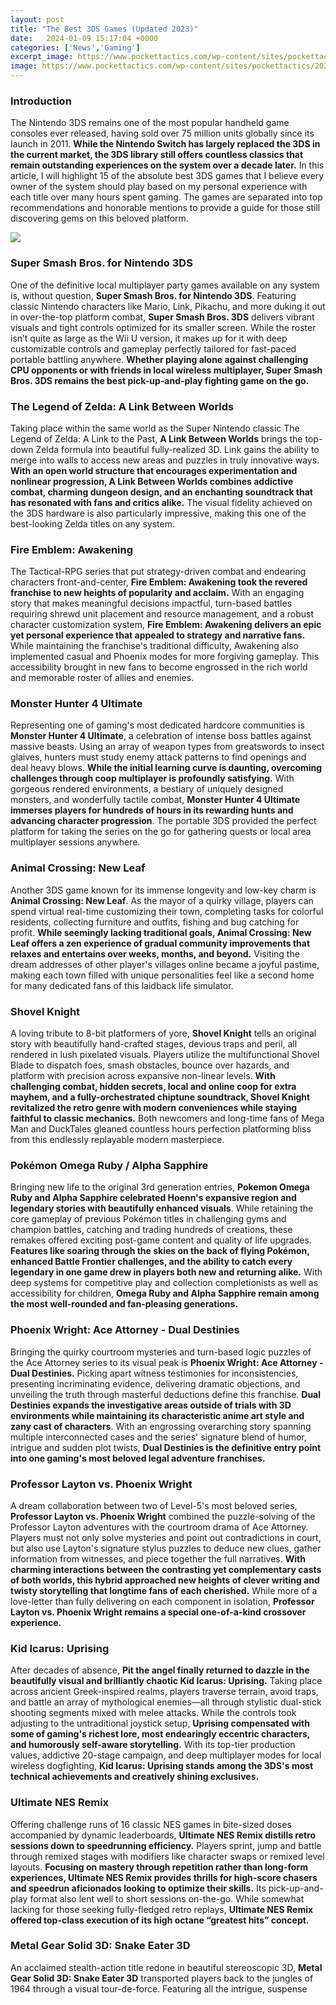 ```yaml
---
layout: post
title: "The Best 3DS Games (Updated 2023)"
date:   2024-01-09 15:17:04 +0000
categories: ['News','Gaming']
excerpt_image: https://www.pockettactics.com/wp-content/sites/pockettactics/2023/01/the-best-3DS-games.jpg
image: https://www.pockettactics.com/wp-content/sites/pockettactics/2023/01/the-best-3DS-games.jpg
---
```


### Introduction
The Nintendo 3DS remains one of the most popular handheld game consoles ever released, having sold over 75 million units globally since its launch in 2011. **While the Nintendo Switch has largely replaced the 3DS in the current market, the 3DS library still offers countless classics that remain outstanding experiences on the system over a decade later.** In this article, I will highlight 15 of the absolute best 3DS games that I believe every owner of the system should play based on my personal experience with each title over many hours spent gaming. The games are separated into top recommendations and honorable mentions to provide a guide for those still discovering gems on this beloved platform.

![](https://i.ytimg.com/vi/rsFcYrj6oHY/maxresdefault.jpg)
### Super Smash Bros. for Nintendo 3DS
One of the definitive local multiplayer party games available on any system is, without question, **Super Smash Bros. for Nintendo 3DS**. Featuring classic Nintendo characters like Mario, Link, Pikachu, and more duking it out in over-the-top platform combat, **Super Smash Bros. 3DS** delivers vibrant visuals and tight controls optimized for its smaller screen. While the roster isn’t quite as large as the Wii U version, it makes up for it with deep customizable controls and gameplay perfectly tailored for fast-paced portable battling anywhere. **Whether playing alone against challenging CPU opponents or with friends in local wireless multiplayer, Super Smash Bros. 3DS remains the best pick-up-and-play fighting game on the go.**
### The Legend of Zelda: A Link Between Worlds 
Taking place within the same world as the Super Nintendo classic The Legend of Zelda: A Link to the Past, **A Link Between Worlds** brings the top-down Zelda formula into beautiful fully-realized 3D. Link gains the ability to merge into walls to access new areas and puzzles in truly innovative ways. **With an open world structure that encourages experimentation and nonlinear progression, A Link Between Worlds combines addictive combat, charming dungeon design, and an enchanting soundtrack that has resonated with fans and critics alike.** The visual fidelity achieved on the 3DS hardware is also particularly impressive, making this one of the best-looking Zelda titles on any system.
### Fire Emblem: Awakening
The Tactical-RPG series that put strategy-driven combat and endearing characters front-and-center, **Fire Emblem: Awakening took the revered franchise to new heights of popularity and acclaim.** With an engaging story that makes meaningful decisions impactful, turn-based battles requiring shrewd unit placement and resource management, and a robust character customization system, **Fire Emblem: Awakening delivers an epic yet personal experience that appealed to strategy and narrative fans.** While maintaining the franchise's traditional difficulty, Awakening also implemented casual and Phoenix modes for more forgiving gameplay. This accessibility brought in new fans to become engrossed in the rich world and memorable roster of allies and enemies. 
### Monster Hunter 4 Ultimate
Representing one of gaming's most dedicated hardcore communities is **Monster Hunter 4 Ultimate**, a celebration of intense boss battles against massive beasts. Using an array of weapon types from greatswords to insect glaives, hunters must study enemy attack patterns to find openings and deal heavy blows. **While the initial learning curve is daunting, overcoming challenges through coop multiplayer is profoundly satisfying.** With gorgeous rendered environments, a bestiary of uniquely designed monsters, and wonderfully tactile combat, **Monster Hunter 4 Ultimate immerses players for hundreds of hours in its rewarding hunts and advancing character progression**. The portable 3DS provided the perfect platform for taking the series on the go for gathering quests or local area multiplayer sessions anywhere.
### Animal Crossing: New Leaf  
Another 3DS game known for its immense longevity and low-key charm is **Animal Crossing: New Leaf**. As the mayor of a quirky village, players can spend virtual real-time customizing their town, completing tasks for colorful residents, collecting furniture and outfits, fishing and bug catching for profit. **While seemingly lacking traditional goals, Animal Crossing: New Leaf offers a zen experience of gradual community improvements that relaxes and entertains over weeks, months, and beyond.** Visiting the dream addresses of other player's villages online became a joyful pastime, making each town filled with unique personalities feel like a second home for many dedicated fans of this laidback life simulator. 
### Shovel Knight
A loving tribute to 8-bit platformers of yore, **Shovel Knight** tells an original story with beautifully hand-crafted stages, devious traps and peril, all rendered in lush pixelated visuals. Players utilize the multifunctional Shovel Blade to dispatch foes, smash obstacles, bounce over hazards, and platform with precision across expansive non-linear levels. **With challenging combat, hidden secrets, local and online coop for extra mayhem, and a fully-orchestrated chiptune soundtrack, Shovel Knight revitalized the retro genre with modern conveniences while staying faithful to classic mechanics.** Both newcomers and long-time fans of Mega Man and DuckTales gleaned countless hours perfection platforming bliss from this endlessly replayable modern masterpiece.
### Pokémon Omega Ruby / Alpha Sapphire
Bringing new life to the original 3rd generation entries, **Pokemon Omega Ruby and Alpha Sapphire celebrated Hoenn's expansive region and legendary stories with beautifully enhanced visuals**. While retaining the core gameplay of previous Pokémon titles in challenging gyms and champion battles, catching and trading hundreds of creations, these remakes offered exciting post-game content and quality of life upgrades. **Features like soaring through the skies on the back of flying Pokémon, enhanced Battle Frontier challenges, and the ability to catch every legendary in one game drew in players both new and returning alike.** With deep systems for competitive play and collection completionists as well as accessibility for children, **Omega Ruby and Alpha Sapphire remain among the most well-rounded and fan-pleasing generations.** 
### Phoenix Wright: Ace Attorney - Dual Destinies  
Bringing the quirky courtroom mysteries and turn-based logic puzzles of the Ace Attorney series to its visual peak is **Phoenix Wright: Ace Attorney - Dual Destinies.** Picking apart witness testimonies for inconsistencies, presenting incriminating evidence, delivering dramatic objections, and unveiling the truth through masterful deductions define this franchise. **Dual Destinies expands the investigative areas outside of trials with 3D environments while maintaining its characteristic anime art style and zany cast of characters**. With an engrossing overarching story spanning multiple interconnected cases and the series' signature blend of humor, intrigue and sudden plot twists, **Dual Destinies is the definitive entry point into one gaming's most beloved legal adventure franchises.**
### Professor Layton vs. Phoenix Wright
A dream collaboration between two of Level-5's most beloved series, **Professor Layton vs. Phoenix Wright** combined the puzzle-solving of the Professor Layton adventures with the courtroom drama of Ace Attorney. Players must not only solve mysteries and point out contradictions in court, but also use Layton's signature stylus puzzles to deduce new clues, gather information from witnesses, and piece together the full narratives. **With charming interactions between the contrasting yet complementary casts of both worlds, this hybrid approached new heights of clever writing and twisty storytelling that longtime fans of each cherished.** While more of a love-letter than fully delivering on each component in isolation, **Professor Layton vs. Phoenix Wright remains a special one-of-a-kind crossover experience.**
### Kid Icarus: Uprising
After decades of absence, **Pit the angel finally returned to dazzle in the beautifully visual and brilliantly chaotic Kid Icarus: Uprising.** Taking place across ancient Greek-inspired realms, players traverse terrain, avoid traps, and battle an array of mythological enemies—all through stylistic dual-stick shooting segments mixed with melee attacks. While the controls took adjusting to the untraditional joystick setup, **Uprising compensated with some of gaming's richest lore, most endearingly eccentric characters, and humorously self-aware storytelling.** With its top-tier production values, addictive 20-stage campaign, and deep multiplayer modes for local wireless dogfighting, **Kid Icarus: Uprising stands among the 3DS's most technical achievements and creatively shining exclusives.** 
### Ultimate NES Remix  
Offering challenge runs of 16 classic NES games in bite-sized doses accompanied by dynamic leaderboards, **Ultimate NES Remix distills retro sessions down to speedrunning efficiency.** Players sprint, jump and battle through remixed stages with modifiers like character swaps or remixed level layouts. **Focusing on mastery through repetition rather than long-form experiences, Ultimate NES Remix provides thrills for high-score chasers and speedrun aficionados looking to optimize their skills.** Its pick-up-and-play format also lent well to short sessions on-the-go. While somewhat lacking for those seeking fully-fledged retro replays, **Ultimate NES Remix offered top-class execution of its high octane “greatest hits” concept.**
### Metal Gear Solid 3D: Snake Eater 3D
An acclaimed stealth-action title redone in beautiful stereoscopic 3D, **Metal Gear Solid 3D: Snake Eater 3D** transported players back to the jungles of 1964 through a visual tour-de-force. Featuring all the intrigue, suspense